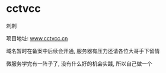# cctvcc
刺刺

项目地址: www.cctvcc.cn

域名暂时在备案中后续会开通, 服务器有压力还请各位大哥手下留情

微服务学完有一阵子了, 没有什么好的机会实践, 所以自己做一个



